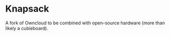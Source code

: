 Knapsack
========

A fork of Owncloud to be combined with open-source hardware (more than likely a cubieboard). 
